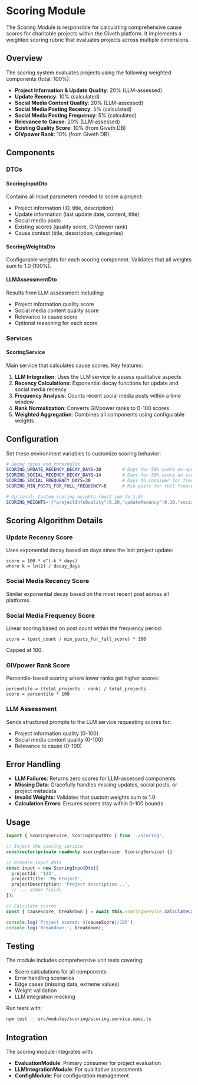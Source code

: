 # Scoring Module

The Scoring Module is responsible for calculating comprehensive cause scores for charitable projects within the Giveth platform. It implements a weighted scoring rubric that evaluates projects across multiple dimensions.

## Overview

The scoring system evaluates projects using the following weighted components (total: 100%):

- **Project Information & Update Quality**: 20% (LLM-assessed)
- **Update Recency**: 10% (calculated)
- **Social Media Content Quality**: 20% (LLM-assessed)
- **Social Media Posting Recency**: 5% (calculated)
- **Social Media Posting Frequency**: 5% (calculated)
- **Relevance to Cause**: 20% (LLM-assessed)
- **Existing Quality Score**: 10% (from Giveth DB)
- **GIVpower Rank**: 10% (from Giveth DB)

## Components

### DTOs

#### ScoringInputDto

Contains all input parameters needed to score a project:

- Project information (ID, title, description)
- Update information (last update date, content, title)
- Social media posts
- Existing scores (quality score, GIVpower rank)
- Cause context (title, description, categories)

#### ScoringWeightsDto

Configurable weights for each scoring component. Validates that all weights sum to 1.0 (100%).

#### LLMAssessmentDto

Results from LLM assessment including:

- Project information quality score
- Social media content quality score
- Relevance to cause score
- Optional reasoning for each score

### Services

#### ScoringService

Main service that calculates cause scores. Key features:

1. **LLM Integration**: Uses the LLM service to assess qualitative aspects
2. **Recency Calculations**: Exponential decay functions for update and social media recency
3. **Frequency Analysis**: Counts recent social media posts within a time window
4. **Rank Normalization**: Converts GIVpower ranks to 0-100 scores
5. **Weighted Aggregation**: Combines all components using configurable weights

## Configuration

Set these environment variables to customize scoring behavior:

```bash
# Decay rates and thresholds
SCORING_UPDATE_RECENCY_DECAY_DAYS=30        # Days for 50% score on update recency
SCORING_SOCIAL_RECENCY_DECAY_DAYS=14        # Days for 50% score on social recency
SCORING_SOCIAL_FREQUENCY_DAYS=30            # Days to consider for frequency calculation
SCORING_MIN_POSTS_FOR_FULL_FREQUENCY=8      # Min posts for full frequency score

# Optional: Custom scoring weights (must sum to 1.0)
SCORING_WEIGHTS='{"projectInfoQuality":0.20,"updateRecency":0.10,"socialMediaQuality":0.20,"socialMediaRecency":0.05,"socialMediaFrequency":0.05,"relevanceToCause":0.20,"existingQualityScore":0.10,"givPowerRank":0.10}'
```

## Scoring Algorithm Details

### Update Recency Score

Uses exponential decay based on days since the last project update:

```
score = 100 * e^(-k * days)
where k = ln(2) / decay_days
```

### Social Media Recency Score

Similar exponential decay based on the most recent post across all platforms.

### Social Media Frequency Score

Linear scoring based on post count within the frequency period:

```
score = (post_count / min_posts_for_full_score) * 100
```

Capped at 100.

### GIVpower Rank Score

Percentile-based scoring where lower ranks get higher scores:

```
percentile = (total_projects - rank) / total_projects
score = percentile * 100
```

### LLM Assessment

Sends structured prompts to the LLM service requesting scores for:

- Project information quality (0-100)
- Social media content quality (0-100)
- Relevance to cause (0-100)

## Error Handling

- **LLM Failures**: Returns zero scores for LLM-assessed components
- **Missing Data**: Gracefully handles missing updates, social posts, or project metadata
- **Invalid Weights**: Validates that custom weights sum to 1.0
- **Calculation Errors**: Ensures scores stay within 0-100 bounds

## Usage

```typescript
import { ScoringService, ScoringInputDto } from './scoring';

// Inject the scoring service
constructor(private readonly scoringService: ScoringService) {}

// Prepare input data
const input = new ScoringInputDto({
  projectId: '123',
  projectTitle: 'My Project',
  projectDescription: 'Project description...',
  // ... other fields
});

// Calculate scores
const { causeScore, breakdown } = await this.scoringService.calculateCauseScore(input);

console.log(`Project scored: ${causeScore}/100`);
console.log('Breakdown:', breakdown);
```

## Testing

The module includes comprehensive unit tests covering:

- Score calculations for all components
- Error handling scenarios
- Edge cases (missing data, extreme values)
- Weight validation
- LLM integration mocking

Run tests with:

```bash
npm test -- src/modules/scoring/scoring.service.spec.ts
```

## Integration

The scoring module integrates with:

- **EvaluationModule**: Primary consumer for project evaluation
- **LLMIntegrationModule**: For qualitative assessments
- **ConfigModule**: For configuration management
